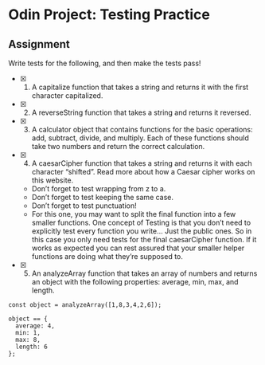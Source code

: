 # Odin Project: Testing Practice

## Assignment

Write tests for the following, and then make the tests pass!

- [x] 1. A capitalize function that takes a string and returns it with the first character capitalized.

- [x] 2. A reverseString function that takes a string and returns it reversed.

- [x] 3. A calculator object that contains functions for the basic operations: add, subtract, divide, and multiply. Each of these functions should take two numbers and return the correct calculation.

- [x] 4. A caesarCipher function that takes a string and returns it with each character “shifted”. Read more about how a Caesar cipher works on this website.
  - Don’t forget to test wrapping from z to a.
  - Don’t forget to test keeping the same case.
  - Don’t forget to test punctuation!
  - For this one, you may want to split the final function into a few smaller functions. One concept of Testing is that you don’t need to explicitly test every function you write… Just the public ones. So in this case you only need tests for the final caesarCipher function. If it works as expected you can rest assured that your smaller helper functions are doing what they’re supposed to.

- [x] 5. An analyzeArray function that takes an array of numbers and returns an object with the following properties: average, min, max, and length.

```
const object = analyzeArray([1,8,3,4,2,6]);

object == {
  average: 4,
  min: 1,
  max: 8,
  length: 6
};
```
